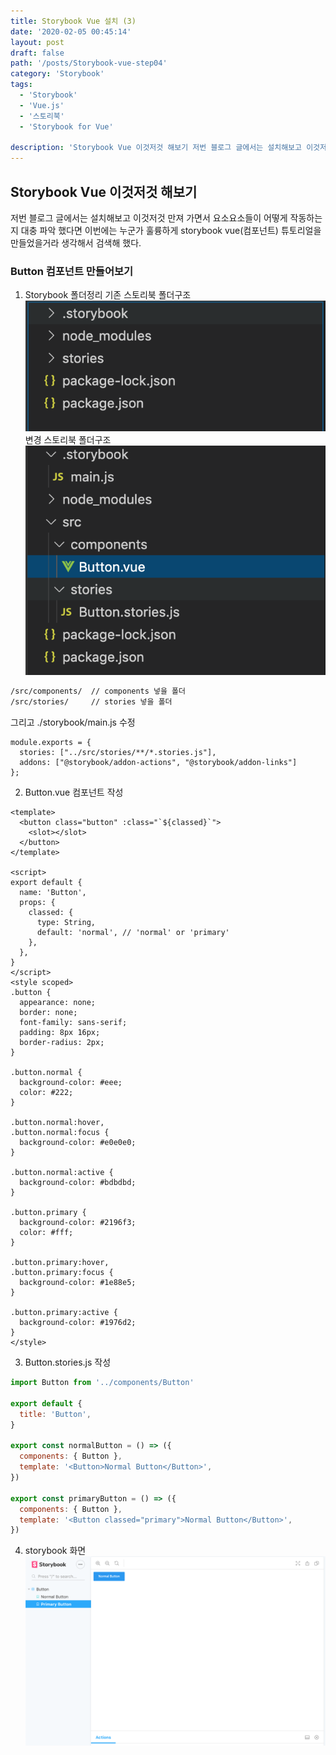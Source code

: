 ```yaml
---
title: Storybook Vue 설치 (3)
date: '2020-02-05 00:45:14'
layout: post
draft: false
path: '/posts/Storybook-vue-step04'
category: 'Storybook'
tags:
  - 'Storybook'
  - 'Vue.js'
  - '스토리북'
  - 'Storybook for Vue'

description: 'Storybook Vue 이것저것 해보기 저번 블로그 글에서는 설치해보고 이것저것 만져 가면서 요소요소들이 어떻게 작동하는지 대충 파악 했다면 이번에는 누군가 훌륭하게 튜토리얼을 찾아 봤다.'
---
```


## Storybook Vue 이것저것 해보기

저번 블로그 글에서는 설치해보고 이것저것 만져 가면서 요소요소들이 어떻게 작동하는지 대충 파악 했다면 이번에는 누군가 훌륭하게 storybook vue(컴포넌트) 튜토리얼을 만들었을거라 생각해서
검색해 했다.

### Button 컴포넌트 만들어보기

1. Storybook 폴더정리
   기존 스토리북 폴더구조
   ![기존 스토리북 폴더구조](../2020-01-26---storybook-step03/storybook_structure_01.png)
   변경 스토리북 폴더구조
   ![변경 스토리북 폴더구조](./storybook_structure_01.png)

```bash
/src/components/  // components 넣을 폴더
/src/stories/     // stories 넣을 폴더

```

그리고 ./storybook/main.js 수정

```javascirpt
module.exports = {
  stories: ["../src/stories/**/*.stories.js"],
  addons: ["@storybook/addon-actions", "@storybook/addon-links"]
};

```

2. Button.vue 컴포넌트 작성

```vue
<template>
  <button class="button" :class="`${classed}`">
    <slot></slot>
  </button>
</template>

<script>
export default {
  name: 'Button',
  props: {
    classed: {
      type: String,
      default: 'normal', // 'normal' or 'primary'
    },
  },
}
</script>
<style scoped>
.button {
  appearance: none;
  border: none;
  font-family: sans-serif;
  padding: 8px 16px;
  border-radius: 2px;
}

.button.normal {
  background-color: #eee;
  color: #222;
}

.button.normal:hover,
.button.normal:focus {
  background-color: #e0e0e0;
}

.button.normal:active {
  background-color: #bdbdbd;
}

.button.primary {
  background-color: #2196f3;
  color: #fff;
}

.button.primary:hover,
.button.primary:focus {
  background-color: #1e88e5;
}

.button.primary:active {
  background-color: #1976d2;
}
</style>
```

3. Button.stories.js 작성

```javascript
import Button from '../components/Button'

export default {
  title: 'Button',
}

export const normalButton = () => ({
  components: { Button },
  template: '<Button>Normal Button</Button>',
})

export const primaryButton = () => ({
  components: { Button },
  template: '<Button classed="primary">Normal Button</Button>',
})
```

4. storybook 화면
   ![storybook 화면](./storybook.png)
